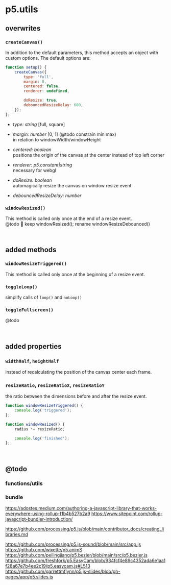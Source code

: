 # p5.utils

## overwrites

### `createCanvas()`<br>
In addition to the default parameters, this method accepts an object with custom options. The default options are:

```js
function setup() {
	createCanvas({
		type: 'full',
		margin: 0,
		centered: false,
		renderer: undefined,

		doResize: true,
		debouncedResizeDelay: 600,
	});
};
```

* *type: string* [full, square]

* *margin: number* [0, 1] (@todo constrain min max)<br>
in relation to windowWidth/windowHeight

* *centered: boolean*<br>
positions the origin of the canvas at the center instead of top left corner

* *renderer: p5.constant|string*<br>
necessary for webgl

* *doResize: boolean*<br>
automagically resize the canvas on window resize event

* *debouncedResizeDelay: number*<br>

### `windowResized()`
This method is called only once at the end of a resize event.<br>
@todo 🤔 keep windowResized(); rename windowResizeDebounced()

<br>

## added methods

### `windowResizeTriggered()`
This method is called only once at the beginning of a resize event.

### `toggleLoop()`<br>
simplify calls of `loop()` and `noLoop()`

### `toggleFullscreen()`<br>
@todo

<br>

## added properties

### `widthHalf`, `heightHalf`<br>
instead of recalculating the position of the canvas center each frame.

### `resizeRatio`, `resizeRatioX`, `resizeRatioY`
the ratio between the dimensions before and after the resize event.

```js
function windowResizeTriggered() {
	console.log('triggered');
};

function windowResized() {
	radius *= resizeRatio;

	console.log('finished');
};
```

<br>

## @todo

### functions/utils

### bundle
https://adostes.medium.com/authoring-a-javascript-library-that-works-everywhere-using-rollup-f1b4b527b2a9
https://www.sitepoint.com/rollup-javascript-bundler-introduction/

https://github.com/processing/p5.js/blob/main/contributor_docs/creating_libraries.md

https://github.com/processing/p5.js-sound/blob/main/src/app.js
https://github.com/wixette/p5.animS
https://github.com/peilingjiang/p5.bezier/blob/main/src/p5.bezier.js
https://github.com/freshfork/p5.EasyCam/blob/934fcf4e89c4352ada6e1aa1f28a67e7b4ee2c19/p5.easycam.js#L513
https://github.com/garrettmflynn/p5.js-slides/blob/gh-pages/app/p5.slides.js